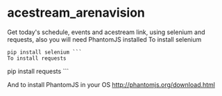 # acestream_arenavision
Get today's schedule, events and acestream link, using selenium and requests, also you will need PhantomJS installed
To install selenium
```
pip install selenium ```
To install requests
```
pip install requests ```

And to install PhantomJS in your OS 
http://phantomjs.org/download.html
